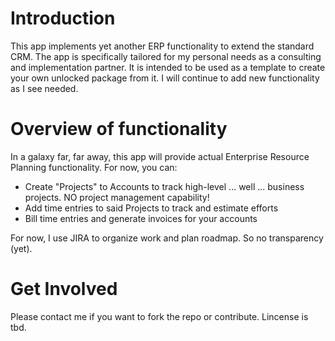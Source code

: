 # Introduction
This app implements yet another ERP functionality to extend the standard CRM. The app is specifically tailored for my personal needs as a consulting and implementation partner.
It is intended to be used as a template to create your own unlocked package from it. I will continue to add new functionality as I see needed.

# Overview of functionality
In a galaxy far, far away, this app will provide actual Enterprise Resource Planning functionality. For now, you can:
* Create "Projects" to Accounts to track high-level ... well ... business projects. NO project management capability!
* Add time entries to said Projects to track and estimate efforts
* Bill time entries and generate invoices for your accounts

For now, I use JIRA to organize work and plan roadmap. So no transparency (yet).

# Get Involved
Please contact me if you want to fork the repo or contribute. Lincense is tbd.